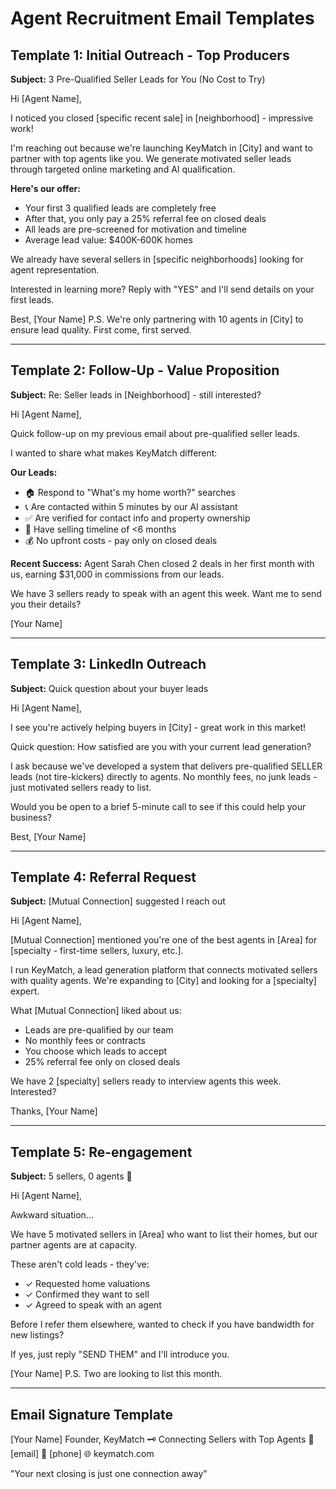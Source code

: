 # Agent Recruitment Email Templates

## Template 1: Initial Outreach - Top Producers

**Subject:** 3 Pre-Qualified Seller Leads for You (No Cost to Try)

Hi [Agent Name],

I noticed you closed [specific recent sale] in [neighborhood] - impressive work!

I'm reaching out because we're launching KeyMatch in [City] and want to partner with top agents like you. We generate motivated seller leads through targeted online marketing and AI qualification.

**Here's our offer:**
- Your first 3 qualified leads are completely free
- After that, you only pay a 25% referral fee on closed deals
- All leads are pre-screened for motivation and timeline
- Average lead value: $400K-600K homes

We already have several sellers in [specific neighborhoods] looking for agent representation.

Interested in learning more? Reply with "YES" and I'll send details on your first leads.

Best,
[Your Name]
P.S. We're only partnering with 10 agents in [City] to ensure lead quality. First come, first served.

---

## Template 2: Follow-Up - Value Proposition

**Subject:** Re: Seller leads in [Neighborhood] - still interested?

Hi [Agent Name],

Quick follow-up on my previous email about pre-qualified seller leads.

I wanted to share what makes KeyMatch different:

**Our Leads:**
- 🏠 Respond to "What's my home worth?" searches
- 📞 Are contacted within 5 minutes by our AI assistant
- ✅ Are verified for contact info and property ownership
- 📅 Have selling timeline of <6 months
- 💰 No upfront costs - pay only on closed deals

**Recent Success:** Agent Sarah Chen closed 2 deals in her first month with us, earning $31,000 in commissions from our leads.

We have 3 sellers ready to speak with an agent this week. Want me to send you their details?

[Your Name]

---

## Template 3: LinkedIn Outreach

**Subject:** Quick question about your buyer leads

Hi [Agent Name],

I see you're actively helping buyers in [City] - great work in this market!

Quick question: How satisfied are you with your current lead generation?

I ask because we've developed a system that delivers pre-qualified SELLER leads (not tire-kickers) directly to agents. No monthly fees, no junk leads - just motivated sellers ready to list.

Would you be open to a brief 5-minute call to see if this could help your business?

Best,
[Your Name]

---

## Template 4: Referral Request

**Subject:** [Mutual Connection] suggested I reach out

Hi [Agent Name],

[Mutual Connection] mentioned you're one of the best agents in [Area] for [specialty - first-time sellers, luxury, etc.].

I run KeyMatch, a lead generation platform that connects motivated sellers with quality agents. We're expanding to [City] and looking for a [specialty] expert.

What [Mutual Connection] liked about us:
- Leads are pre-qualified by our team
- No monthly fees or contracts
- You choose which leads to accept
- 25% referral fee only on closed deals

We have 2 [specialty] sellers ready to interview agents this week. Interested?

Thanks,
[Your Name]

---

## Template 5: Re-engagement 

**Subject:** 5 sellers, 0 agents 😬

Hi [Agent Name],

Awkward situation...

We have 5 motivated sellers in [Area] who want to list their homes, but our partner agents are at capacity.

These aren't cold leads - they've:
- ✓ Requested home valuations
- ✓ Confirmed they want to sell
- ✓ Agreed to speak with an agent

Before I refer them elsewhere, wanted to check if you have bandwidth for new listings?

If yes, just reply "SEND THEM" and I'll introduce you.

[Your Name]
P.S. Two are looking to list this month.

---

## Email Signature Template

[Your Name]
Founder, KeyMatch
🗝️ Connecting Sellers with Top Agents
📧 [email]
📱 [phone]
🌐 keymatch.com

"Your next closing is just one connection away"